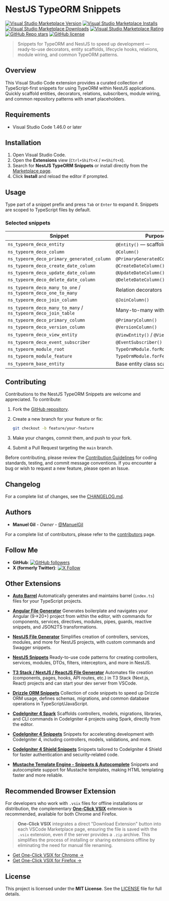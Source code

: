 # NestJS TypeORM Snippets

[![Visual Studio Marketplace Version](https://img.shields.io/visual-studio-marketplace/v/imgildev.vscode-nestjs-typeorm-snippets?style=for-the-badge&label=VS%20Marketplace&logo=visual-studio-code)](https://marketplace.visualstudio.com/items?itemName=imgildev.vscode-nestjs-typeorm-snippets)
[![Visual Studio Marketplace Installs](https://img.shields.io/visual-studio-marketplace/i/imgildev.vscode-nestjs-typeorm-snippets?style=for-the-badge&logo=visual-studio-code)](https://marketplace.visualstudio.com/items?itemName=imgildev.vscode-nestjs-typeorm-snippets)
[![Visual Studio Marketplace Downloads](https://img.shields.io/visual-studio-marketplace/d/imgildev.vscode-nestjs-typeorm-snippets?style=for-the-badge&logo=visual-studio-code)](https://marketplace.visualstudio.com/items?itemName=imgildev.vscode-nestjs-typeorm-snippets)
[![Visual Studio Marketplace Rating](https://img.shields.io/visual-studio-marketplace/r/imgildev.vscode-nestjs-typeorm-snippets?style=for-the-badge&logo=visual-studio-code)](https://marketplace.visualstudio.com/items?itemName=imgildev.vscode-nestjs-typeorm-snippets&ssr=false#review-details)
[![GitHub Repo stars](https://img.shields.io/github/stars/ManuelGil/vscode-nestjs-typeorm-snippets?style=for-the-badge&logo=github)](https://github.com/ManuelGil/vscode-nestjs-typeorm-snippets)
[![GitHub license](https://img.shields.io/github/license/ManuelGil/vscode-nestjs-typeorm-snippets?style=for-the-badge&logo=github)](https://github.com/ManuelGil/vscode-nestjs-typeorm-snippets/blob/main/LICENSE)

> Snippets for TypeORM and NestJS to speed up development — ready-to-use decorators, entity scaffolds, lifecycle hooks, relations, module wiring, and common TypeORM patterns.

## Overview

This Visual Studio Code extension provides a curated collection of TypeScript-first snippets for using TypeORM within NestJS applications. Quickly scaffold entities, decorators, relations, subscribers, module wiring, and common repository patterns with smart placeholders.

## Requirements

- Visual Studio Code 1.46.0 or later

## Installation

1. Open Visual Studio Code.
2. Open the **Extensions** view (`Ctrl+Shift+X` / `⌘+Shift+X`).
3. Search for **NestJS TypeORM Snippets** or install directly from the [Marketplace page](https://marketplace.visualstudio.com/items?itemName=imgildev.vscode-nestjs-typeorm-snippets).
4. Click **Install** and reload the editor if prompted.

## Usage

Type part of a snippet prefix and press `Tab` or `Enter` to expand it. Snippets are scoped to TypeScript files by default.

### Selected snippets

| Snippet                                                       | Purpose                             |
| ------------------------------------------------------------- | ----------------------------------- |
| `ns_typeorm_deco_entity`                                      | `@Entity()` — scaffold entity class |
| `ns_typeorm_deco_column`                                      | `@Column()`                         |
| `ns_typeorm_deco_primary_generated_column`                    | `@PrimaryGeneratedColumn()`         |
| `ns_typeorm_deco_create_date_column`                          | `@CreateDateColumn()`               |
| `ns_typeorm_deco_update_date_column`                          | `@UpdateDateColumn()`               |
| `ns_typeorm_deco_delete_date_column`                          | `@DeleteDateColumn()`               |
| `ns_typeorm_deco_many_to_one` / `ns_typeorm_deco_one_to_many` | Relation decorators                 |
| `ns_typeorm_deco_join_column`                                 | `@JoinColumn()`                     |
| `ns_typeorm_deco_many_to_many` / `ns_typeorm_deco_join_table` | Many-to-many with join table        |
| `ns_typeorm_deco_primary_column`                              | `@PrimaryColumn()`                  |
| `ns_typeorm_deco_version_column`                              | `@VersionColumn()`                  |
| `ns_typeorm_deco_view_entity`                                 | `@ViewEntity()` / `@ViewColumn()`   |
| `ns_typeorm_deco_event_subscriber`                            | `@EventSubscriber()`                |
| `ns_typeorm_module_root`                                      | `TypeOrmModule.forRoot(...)`        |
| `ns_typeorm_module_feature`                                   | `TypeOrmModule.forFeature([...])`   |
| `ns_typeorm_base_entity`                                      | Base entity class scaffold          |

## Contributing

Contributions to the NestJS TypeORM Snippets are welcome and appreciated. To contribute:

1. Fork the [GitHub repository](https://github.com/ManuelGil/vscode-nestjs-typeorm-snippets).
2. Create a new branch for your feature or fix:

   ```bash
   git checkout -b feature/your-feature
   ```

3. Make your changes, commit them, and push to your fork.
4. Submit a Pull Request targeting the `main` branch.

Before contributing, please review the [Contribution Guidelines](https://github.com/ManuelGil/vscode-nestjs-typeorm-snippets/blob/main/CONTRIBUTING.md) for coding standards, testing, and commit message conventions. If you encounter a bug or wish to request a new feature, please open an Issue.

## Changelog

For a complete list of changes, see the [CHANGELOG.md](https://github.com/ManuelGil/vscode-nestjs-typeorm-snippets/blob/main/CHANGELOG.md).

## Authors

- **Manuel Gil** - _Owner_ - [@ManuelGil](https://github.com/ManuelGil)

For a complete list of contributors, please refer to the [contributors](https://github.com/ManuelGil/vscode-nestjs-typeorm-snippets/contributors) page.

## Follow Me

- **GitHub**: [![GitHub followers](https://img.shields.io/github/followers/ManuelGil?style=for-the-badge\&logo=github)](https://github.com/ManuelGil)
- **X (formerly Twitter)**: [![X Follow](https://img.shields.io/twitter/follow/imgildev?style=for-the-badge\&logo=x)](https://twitter.com/imgildev)

## Other Extensions

- **[Auto Barrel](https://marketplace.visualstudio.com/items?itemName=imgildev.vscode-auto-barrel)**
  Automatically generates and maintains barrel (`index.ts`) files for your TypeScript projects.

- **[Angular File Generator](https://marketplace.visualstudio.com/items?itemName=imgildev.vscode-angular-generator)**
  Generates boilerplate and navigates your Angular (9→20+) project from within the editor, with commands for components, services, directives, modules, pipes, guards, reactive snippets, and JSON2TS transformations.

- **[NestJS File Generator](https://marketplace.visualstudio.com/items?itemName=imgildev.vscode-nestjs-generator)**
  Simplifies creation of controllers, services, modules, and more for NestJS projects, with custom commands and Swagger snippets.

- **[NestJS Snippets](https://marketplace.visualstudio.com/items?itemName=imgildev.vscode-nestjs-snippets-extension)**
  Ready-to-use code patterns for creating controllers, services, modules, DTOs, filters, interceptors, and more in NestJS.

- **[T3 Stack / NextJS / ReactJS File Generator](https://marketplace.visualstudio.com/items?itemName=imgildev.vscode-nextjs-generator)**
  Automates file creation (components, pages, hooks, API routes, etc.) in T3 Stack (Next.js, React) projects and can start your dev server from VSCode.

- **[Drizzle ORM Snippets](https://marketplace.visualstudio.com/items?itemName=imgildev.vscode-drizzle-snippets)**
  Collection of code snippets to speed up Drizzle ORM usage, defines schemas, migrations, and common database operations in TypeScript/JavaScript.

- **[CodeIgniter 4 Spark](https://marketplace.visualstudio.com/items?itemName=imgildev.vscode-codeigniter4-spark)**
  Scaffolds controllers, models, migrations, libraries, and CLI commands in CodeIgniter 4 projects using Spark, directly from the editor.

- **[CodeIgniter 4 Snippets](https://marketplace.visualstudio.com/items?itemName=imgildev.vscode-codeigniter4-snippets)**
  Snippets for accelerating development with CodeIgniter 4, including controllers, models, validations, and more.

- **[CodeIgniter 4 Shield Snippets](https://marketplace.visualstudio.com/items?itemName=imgildev.vscode-codeigniter4-shield-snippets)**
  Snippets tailored to CodeIgniter 4 Shield for faster authentication and security-related code.

- **[Mustache Template Engine - Snippets & Autocomplete](https://marketplace.visualstudio.com/items?itemName=imgildev.vscode-mustache-snippets)**
  Snippets and autocomplete support for Mustache templates, making HTML templating faster and more reliable.

## Recommended Browser Extension

For developers who work with `.vsix` files for offline installations or distribution, the complementary [**One-Click VSIX**](https://chromewebstore.google.com/detail/imojppdbcecfpeafjagncfplelddhigc?utm_source=item-share-cb) extension is recommended, available for both Chrome and Firefox.

> **One-Click VSIX** integrates a direct "Download Extension" button into each VSCode Marketplace page, ensuring the file is saved with the `.vsix` extension, even if the server provides a `.zip` archive. This simplifies the process of installing or sharing extensions offline by eliminating the need for manual file renaming.

- [Get One-Click VSIX for Chrome &rarr;](https://chromewebstore.google.com/detail/imojppdbcecfpeafjagncfplelddhigc?utm_source=item-share-cb)
- [Get One-Click VSIX for Firefox &rarr;](https://addons.mozilla.org/es-ES/firefox/addon/one-click-vsix/)

## License

This project is licensed under the **MIT License**. See the [LICENSE](https://github.com/ManuelGil/vscode-nestjs-typeorm-snippets/blob/main/LICENSE) file for full details.
